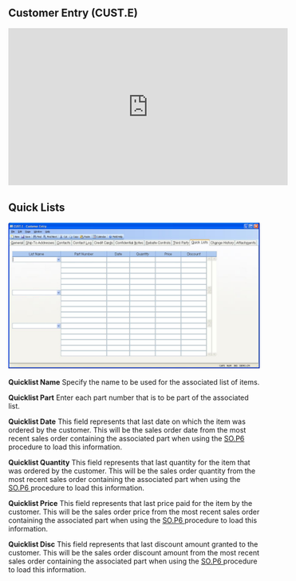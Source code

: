 ##  Customer Entry (CUST.E)

<PageHeader />

<iframe width="560" height="315" src="https://www.youtube.com/embed/31CNFQMe6h8" title="YouTube video player" frameborder="0" allow="accelerometer; autoplay; clipboard-write; encrypted-media; gyroscope; picture-in-picture" allowfullscreen></iframe>

##  Quick Lists

![](./CUST-E-9.jpg)

**Quicklist Name** Specify the name to be used for the associated list of
items.  
  
**Quicklist Part** Enter each part number that is to be part of the associated
list.  
  
**Quicklist Date** This field represents that last date on which the item was ordered by the customer. This will be the sales order date from the most recent sales order containing the associated part when using the [ SO.P6 ](SO-P6/README.md) procedure to load this information.   
  
**Quicklist Quantity** This field represents that last quantity for the item that was ordered by the customer. This will be the sales order quantity from the most recent sales order containing the associated part when using the [ SO.P6 ](SO-P6/README.md) procedure to load this information.   
  
**Quicklist Price** This field represents that last price paid for the item by the customer. This will be the sales order price from the most recent sales order containing the associated part when using the [ SO.P6 ](SO-P6/README.md) procedure to load this information.   
  
**Quicklist Disc** This field represents that last discount amount granted to the customer. This will be the sales order discount amount from the most recent sales order containing the associated part when using the [ SO.P6 ](SO-P6/README.md) procedure to load this information.   
  
  
<badge text= "Version 8.10.57" vertical="middle" />

<PageFooter />